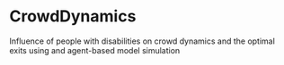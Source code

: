 # CrowdDynamics
 Influence of people with disabilities on crowd dynamics and the optimal exits using and agent-based model simulation 
